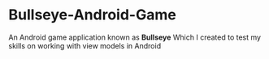 # Bullseye-Android-Game
An Android game application known as **Bullseye** Which I created to test my skills on working with view models in Android

